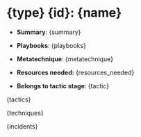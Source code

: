 # {type} {id}: {name}

* **Summary**: {summary}

* **Playbooks**: {playbooks}

* **Metatechnique**: {metatechnique}

* **Resources needed:** {resources_needed}

* **Belongs to tactic stage**: {tactic}

{tactics}

{techniques}

{incidents}


